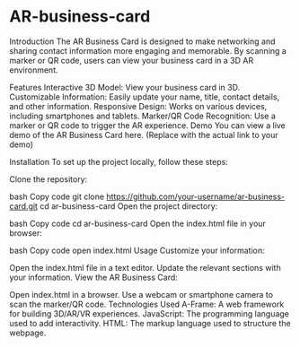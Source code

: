 # AR-business-card
Introduction
The AR Business Card is designed to make networking and sharing contact information more engaging and memorable. By scanning a marker or QR code, users can view your business card in a 3D AR environment.

Features
Interactive 3D Model: View your business card in 3D.
Customizable Information: Easily update your name, title, contact details, and other information.
Responsive Design: Works on various devices, including smartphones and tablets.
Marker/QR Code Recognition: Use a marker or QR code to trigger the AR experience.
Demo
You can view a live demo of the AR Business Card here. (Replace with the actual link to your demo)

Installation
To set up the project locally, follow these steps:

Clone the repository:

bash
Copy code
git clone https://github.com/your-username/ar-business-card.git
cd ar-business-card
Open the project directory:

bash
Copy code
cd ar-business-card
Open the index.html file in your browser:

bash
Copy code
open index.html
Usage
Customize your information:

Open the index.html file in a text editor.
Update the relevant sections with your information.
View the AR Business Card:

Open index.html in a browser.
Use a webcam or smartphone camera to scan the marker/QR code.
Technologies Used
A-Frame: A web framework for building 3D/AR/VR experiences.
JavaScript: The programming language used to add interactivity.
HTML: The markup language used to structure the webpage.
